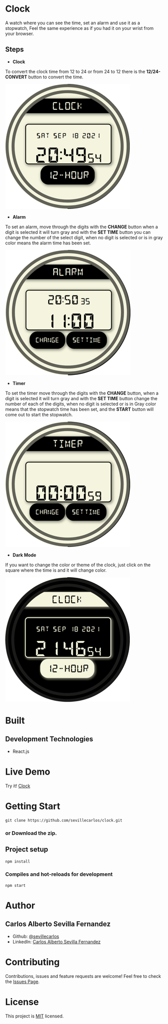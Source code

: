 # Clock
A watch where you can see the time, set an alarm and use it as a stopwatch, Feel the same experience as if you had it on your wrist from your browser.

## Steps
* **Clock**

To convert the clock time from 12 to 24 or from 24 to 12 there is the **12/24-CONVERT** button to convert the time.

![Clock Image!](/assets/images/clock-image.png "Clock ")

* **Alarm**

To set an alarm, move through the digits with the **CHANGE** button when a digit is selected it will turn gray and with the **SET TIME** button you can change the number of the select digit, when no digit is selected or is in gray color means the alarm time has been set.

![Alarm Image!](/assets/images/alarm-image.png "Alarm ")


* **Timer**

To set the timer move through the digits with the **CHANGE** button, when a digit is selected it will turn gray and with the **SET TIME** button change the number of each of the digits, when no digit is selected or is in Gray color means that the stopwatch time has been set, and the **START** button will come out to start the stopwatch.


![Timer Image!](/assets/images/timer-image.png "Timer ")

* **Dark Mode**

If you want to change the color or theme of the clock, just click on the square where the time is and it will change color.

![Dark Mode Image!](/assets/images/clock-dark-image.png "Dark Mode Clock ")

# Built
## Development Technologies
- React.js

# Live Demo
Try it! [Clock](https://clock-alarm-timer.netlify.app/)

# Getting Start
```
git clone https://github.com/sevillecarlos/clock.git
```
### or Download the zip.
## Project setup
```
npm install
```
### Compiles and hot-reloads for development
```
npm start
```
# Author
## Carlos Alberto Sevilla Fernandez
* Github: [@sevillecarlos](https://github.com/sevillecarlos)
* LinkedIn: [Carlos Alberto Sevilla Fernandez](https://github.com/sevillecarlos)

# Contributing
Contributions, issues and feature requests are welcome!
Feel free to check the [Issues Page](https://github.com/sevillecarlos/clock/issues).

# License
This project is [MIT](https://opensource.org/licenses/MIT) licensed.




